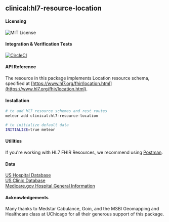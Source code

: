 ## clinical:hl7-resource-location

#### Licensing  
![MIT License](https://img.shields.io/badge/license-MIT-blue.svg)


#### Integration & Verification Tests  
[![CircleCI](https://circleci.com/gh/clinical-meteor/hl7-resource-location/tree/master.svg?style=svg)](https://circleci.com/gh/clinical-meteor/hl7-resource-location/tree/master)


#### API Reference  
The resource in this package implements Location resource schema, specified at [https://www.hl7.org/fhir/location.html](https://www.hl7.org/fhir/location.html). 


#### Installation  

````bash
# to add hl7 resource schemas and rest routes
meteor add clinical:hl7-resource-location

# to initialize default data
INITIALIZE=true meteor
````


#### Utilities  
If you're working with HL7 FHIR Resources, we recommend using [Postman](https://chrome.google.com/webstore/detail/postman/fhbjgbiflinjbdggehcddcbncdddomop?hl=en).




#### Data    
[US Hospital Database](http://data-lists.com/us-hospital-database/)  
[US Clinic Database](http://data-lists.com/us-clinic-database/)  
[Medicare.gov Hospital General Information](https://data.medicare.gov/Hospital-Compare/Hospital-General-Information/xubh-q36u)    


   
#### Acknowledgements     

Many thanks to Medstar Cabulance, Goin, and the MSBI Geomapping and Healthcare class at UChicago for all their generous support of this package.  
